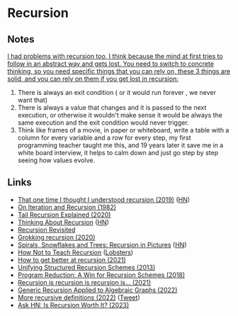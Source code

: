 # Recursion

## Notes

[I had problems with recursion too, I think because the mind at first tries to follow in an abstract way and gets lost. You need to switch to concrete thinking, so you need specific things that you can rely on, these 3 things are solid, and you can rely on them if you get lost in recursion:](https://news.ycombinator.com/item?id=19955830)

1. There is always an exit condition ( or it would run forever , we never want that)
2. There is always a value that changes and it is passed to the next execution, or otherwise it wouldn't make sense it would be always the same execution and the exit condition would never trigger.
3. Think like frames of a movie, in paper or whiteboard, write a table with a column for every variable and a row for every step, my first programming teacher taught me this, and 19 years later it save me in a white board interview, it helps to calm down and just go step by step seeing how values evolve.

## Links

- [That one time I thought I understood recursion (2019)](https://functional.christmas/2019/18) ([HN](https://news.ycombinator.com/item?id=21822977))
- [On Iteration and Recursion (1982)](https://www.cs.utexas.edu/users/EWD/ewd08xx/EWD820.PDF)
- [Tail Recursion Explained (2020)](https://www.youtube.com/watch?v=_JtPhF8MshA)
- [Thinking About Recursion](https://www.solipsys.co.uk/new/ThinkingAboutRecursion.html?tj10hn) ([HN](https://news.ycombinator.com/item?id=24737724))
- [Recursion Revisited](https://www.solipsys.co.uk/new/RecursionRevisited.html)
- [Grokking recursion (2020)](https://0xd34df00d.me/posts/2020/09/agda-wf-rec.html)
- [Spirals, Snowflakes and Trees: Recursion in Pictures](http://learn.hfm.io/fractals.html) ([HN](https://news.ycombinator.com/item?id=25583631))
- [How Not to Teach Recursion](https://parentheticallyspeaking.org/articles/how-not-to-teach-recursion/) ([Lobsters](https://lobste.rs/s/kwebam/how_not_teach_recursion))
- [How to get better at recursion (2021)](https://notes.eatonphil.com/practicing-recursion.html)
- [Unifying Structured Recursion Schemes (2013)](https://www.cs.ox.ac.uk/people/nicolas.wu/papers/URS.pdf)
- [Program Reduction: A Win for Recursion Schemes (2018)](http://newartisans.com/2018/04/win-for-recursion-schemes/)
- [Recursion is recursion is recursion is... (2021)](https://www.abhinavomprakash.com/posts/recursion/)
- [Generic Recursion Applied to Algebraic Graphs (2022)](https://aneksteind.github.io/posts/2022-07-31.html)
- [More recursive definitions (2022)](https://www.joachim-breitner.de/blog/792-More_recursive_definitions) ([Tweet](https://twitter.com/nomeata/status/1566063939762458625))
- [Ask HN: Is Recursion Worth It? (2023)](https://news.ycombinator.com/item?id=34542559)
